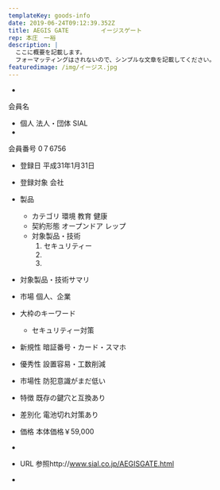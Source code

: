 ```yaml
---
templateKey: goods-info
date: 2019-06-24T09:12:39.352Z
title: AEGIS GATE         イージスゲート
rep: 本庄　一裕
description: |
  ここに概要を記載します。
  フォーマッティングはされないので、シンプルな文章を記載してください。
featuredimage: /img/イージス.jpg
---
```

* 会員名
* 個人	法人・団体	SIAL
* 会員番号	0７6756		
* 登録日	平成31年1月31日		
* 登録対象	会社		
* 製品		
  * カテゴリ	環境	教育	健康
  * 契約形態		オープンドア	レップ
  * 対象製品・技術	
    1. セキュリティー	
    2. 
    3. 
* 対象製品・技術サマリ			
* 市場		個人、企業	
* 大枠のキーワード		
  * セキュリティー対策	
* 新規性		暗証番号・カード・スマホ	
* 優秀性		設置容易・工数削減	
* 市場性		防犯意識がまだ低い	
* 特徴		既存の鍵穴と互換あり	
* 差別化		電池切れ対策あり	
* 価格		本体価格￥59,000	



* 
*  URL 参照http://www.sial.co.jp/AEGISGATE.html
*

